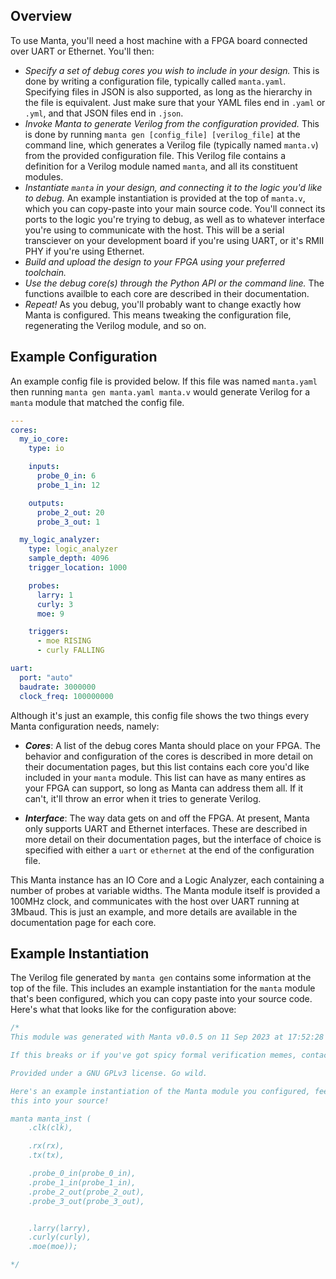 
## Overview

To use Manta, you'll need a host machine with a FPGA board connected over UART or Ethernet. You'll then:

- _Specify a set of debug cores you wish to include in your design._ This is done by writing a configuration file, typically called `manta.yaml`. Specifying files in JSON is also supported, as long as the hierarchy in the file is equivalent. Just make sure that your YAML files end in `.yaml` or `.yml`, and that JSON files end in `.json`.
- _Invoke Manta to generate Verilog from the configuration provided._ This is done by running `manta gen [config_file] [verilog_file]` at the command line, which generates a Verilog file (typically named `manta.v`) from the provided configuration file. This Verilog file contains a definition for a Verilog module named `manta`, and all its constituent modules.
- _Instantiate `manta` in your design, and connecting it to the logic you'd like to debug._ An example instantiation is provided at the top of `manta.v`, which you can copy-paste into your main source code. You'll connect its ports to the logic you're trying to debug, as well as to whatever interface you're using to communicate with the host. This will be a serial transciever on your development board if you're using UART, or it's RMII PHY if you're using Ethernet.
- _Build and upload the design to your FPGA using your preferred toolchain._
- _Use the debug core(s) through the Python API or the command line._ The functions availble to each core are described in their documentation.
- _Repeat!_ As you debug, you'll probably want to change exactly how Manta is configured. This means tweaking the configuration file, regenerating the Verilog module, and so on.

## Example Configuration

An example config file is provided below. If this file was named `manta.yaml` then running `manta gen manta.yaml manta.v` would generate Verilog for a `manta` module that matched the config file.

```yaml
---
cores:
  my_io_core:
    type: io

    inputs:
      probe_0_in: 6
      probe_1_in: 12

    outputs:
      probe_2_out: 20
      probe_3_out: 1

  my_logic_analyzer:
    type: logic_analyzer
    sample_depth: 4096
    trigger_location: 1000

    probes:
      larry: 1
      curly: 3
      moe: 9

    triggers:
      - moe RISING
      - curly FALLING

uart:
  port: "auto"
  baudrate: 3000000
  clock_freq: 100000000
```

Although it's just an example, this config file shows the two things every Manta configuration needs, namely:

- ___Cores___: A list of the debug cores Manta should place on your FPGA. The behavior and configuration of the cores is described in more detail on their documentation pages, but this list contains each core you'd like included in your `manta` module. This list can have as many entires as your FPGA can support, so long as Manta can address them all. If it can't, it'll throw an error when it tries to generate Verilog.

- ___Interface___: The way data gets on and off the FPGA. At present, Manta only supports UART and Ethernet interfaces. These are described in more detail on their documentation pages, but the interface of choice is specified with either a `uart` or `ethernet` at the end of the configuration file.

This Manta instance has an IO Core and a Logic Analyzer, each containing a number of probes at variable widths. The Manta module itself is provided a 100MHz clock, and communicates with the host over UART running at 3Mbaud. This is just an example, and more details are available in the documentation page for each core.

## Example Instantiation

The Verilog file generated by `manta gen` contains some information at the top of the file. This includes an example instantiation for the `manta` module that's been configured, which you can copy paste into your source code. Here's what that looks like for the configuration above:

```c
/*
This module was generated with Manta v0.0.5 on 11 Sep 2023 at 17:52:28 by fischerm

If this breaks or if you've got spicy formal verification memes, contact fischerm [at] mit.edu

Provided under a GNU GPLv3 license. Go wild.

Here's an example instantiation of the Manta module you configured, feel free to copy-paste
this into your source!

manta manta_inst (
    .clk(clk),

    .rx(rx),
    .tx(tx),

    .probe_0_in(probe_0_in),
    .probe_1_in(probe_1_in),
    .probe_2_out(probe_2_out),
    .probe_3_out(probe_3_out),


    .larry(larry),
    .curly(curly),
    .moe(moe));

*/
```
